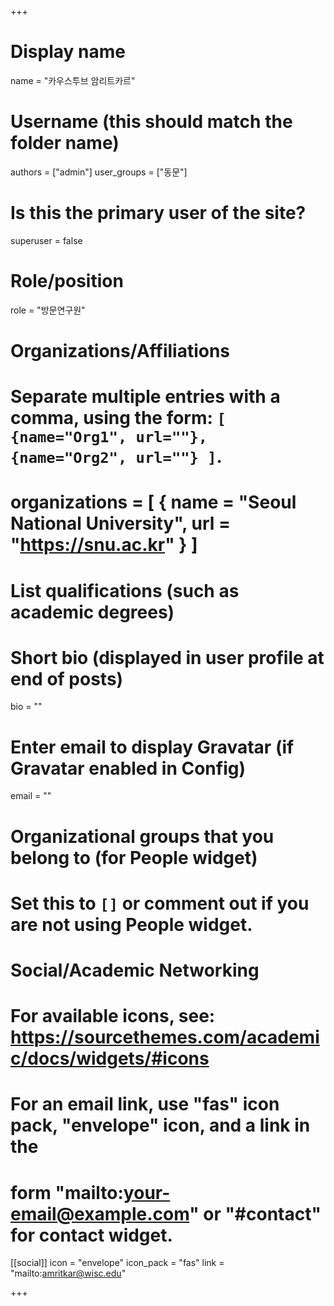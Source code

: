 +++

# Display name
name = "카우스투브 암리트카르"

# Username (this should match the folder name)
authors = ["admin"]
user_groups = ["동문"]
# Is this the primary user of the site?
superuser = false

# Role/position
role = "방문연구원"

# Organizations/Affiliations
#   Separate multiple entries with a comma, using the form: `[ {name="Org1", url=""}, {name="Org2", url=""} ]`.
# organizations = [ { name = "Seoul National University", url = "https://snu.ac.kr" } ]

# List qualifications (such as academic degrees)

# Short bio (displayed in user profile at end of posts)
bio = ""

# Enter email to display Gravatar (if Gravatar enabled in Config)
email = ""


# Organizational groups that you belong to (for People widget)
#   Set this to `[]` or comment out if you are not using People widget.


# Social/Academic Networking
# For available icons, see: https://sourcethemes.com/academic/docs/widgets/#icons
#   For an email link, use "fas" icon pack, "envelope" icon, and a link in the
#   form "mailto:your-email@example.com" or "#contact" for contact widget.

[[social]]
  icon = "envelope"
  icon_pack = "fas"
  link = "mailto:amritkar@wisc.edu"


+++
